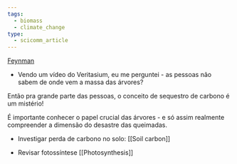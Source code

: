 ```yaml
---
tags:
  - biomass
  - climate_change
type:
  - scicomm_article
---
```




[Feynman](https://www.youtube.com/watch?v=ifk6iuLQk28)


- Vendo um vídeo do Veritasium, eu me perguntei - as pessoas não sabem de onde vem a massa das árvores?

Então pra grande parte das pessoas, o conceito de sequestro de carbono é um mistério!

É importante conhecer o papel crucial das árvores - e só assim realmente compreender a dimensão do desastre das queimadas.

- Investigar perda de carbono no solo:
[[Soil carbon]]

- Revisar fotossíntese
[[Photosynthesis]]